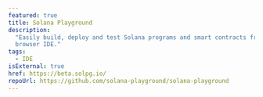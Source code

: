 ```yaml
---
featured: true
title: Solana Playground
description:
  "Easily build, deploy and test Solana programs and smart contracts from a
  browser IDE."
tags:
  - IDE
isExternal: true
href: https://beta.solpg.io/
repoUrl: https://github.com/solana-playground/solana-playground
---
```

